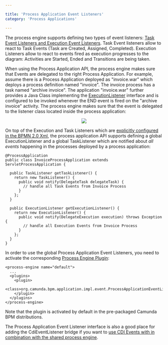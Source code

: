 ```yaml
---

title: 'Process Application Event Listeners'
category: 'Process Applications'

---
```



The process engine supports defining two types of event listeners: [Task Event Listeners and Execution Event Listeners](ref:#process-engine-delegation-code-execution-listener).
Task Event listeners allow to react to Task Events (Task are Created, Assigned, Completed). Execution Listeners allow to react to events fired as execution progresses to the diagram: Activities are Started, Ended and Transitions are being taken.

When using the Process Application API, the process engine makes sure that Events are delegated to the right Process Application. For example, assume there is a Process Application deployed as "invoice.war" which deploys a process definition named "invoice". The invoice process has a task named "archive invoice". The application "invoice.war" further provides a Java Class implementing the [ExecutionListener](ref:#process-engine-delegation-code-execution-listener) interface and is configured to be invoked whenever the END event is fired on the "archive invoice" activity. The process engine makes sure that the event is delegated to the listener class located inside the process application:

<center><img class="img-responsive" src="ref:asset:/guides/user-guide/assets/img/process-application-events.png"></img></center>

On top of the Execution and Task Listeners which are [explicitly configured in the BPMN 2.0 Xml](ref:#process-engine-delegation-code-execution-listener), the process application API supports defining a global ExecutionListener and a global TaskListener which are notified about *all events* happening in the processes deployed by a process application:

    @ProcessApplication
    public class InvoiceProcessApplication extends ServletProcessApplication {

      public TaskListener getTaskListener() {
        return new TaskListener() {
          public void notify(DelegateTask delegateTask) {
            // handle all Task Events from Invoice Process
          }
        };
      }

      public ExecutionListener getExecutionListener() {
        return new ExecutionListener() {
          public void notify(DelegateExecution execution) throws Exception {
            // handle all Execution Events from Invoice Process
          }
        };
      }
    }

In order to use the global Process Application Event Listeners, you need to activate the corresponding [Process Engine Plugin](ref:#process-engine-process-engine-plugins):

    <process-engine name="default">
      ...
      <plugins>
        <plugin>
          <class>org.camunda.bpm.application.impl.event.ProcessApplicationEventListenerPlugin</class>
        </plugin>
      </plugins>
    </process-engine>

Note that the plugin is activated by default in the pre-packaged Camunda BPM distributions.

The Process Application Event Listener interface is also a good place for adding the CdiEventListener bridge if you want to [use CDI Events with in combination with the shared process engine](ref:#cdi-and-java-ee-integration-cdi-event-bridge).
